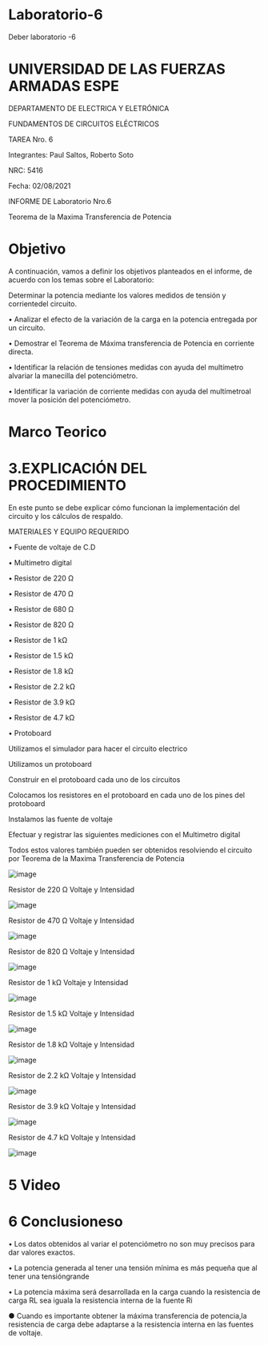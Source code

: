 # Laboratorio-6

Deber laboratorio -6 

# UNIVERSIDAD DE LAS FUERZAS ARMADAS ESPE

DEPARTAMENTO DE ELECTRICA Y ELETRÓNICA 

FUNDAMENTOS DE CIRCUITOS ELÉCTRICOS 

TAREA Nro. 6  

Integrantes: Paul Saltos, Roberto Soto 

NRC: 5416

Fecha: 02/08/2021

INFORME DE Laboratorio  Nro.6 

Teorema de la Maxima Transferencia de Potencia

# Objetivo 

A continuación, vamos a definir los objetivos planteados en el informe, de acuerdo con los temas sobre el Laboratorio:

Determinar la potencia mediante los valores medidos de tensión y corrientedel circuito.

• Analizar  el  efecto  de  la  variación  de  la  carga  en  la  potencia  entregada  por  un circuito.

• Demostrar el Teorema de Máxima transferencia de Potencia en corriente directa.

• Identificar la relación de tensiones medidas con ayuda del multímetro alvariar la manecilla del potenciómetro.

•  Identificar la variación de corriente medidas con ayuda del multímetroal mover la posición del potenciómetro. 

# Marco Teorico

#  3.EXPLICACIÓN DEL PROCEDIMIENTO

En este punto se debe explicar cómo funcionan la implementación del circuito y los cálculos de respaldo.

MATERIALES Y EQUIPO REQUERIDO 

• Fuente de voltaje de C.D

• Multimetro digital

• Resistor de 220 Ω

• Resistor de 470 Ω

• Resistor de 680 Ω

• Resistor de 820 Ω

• Resistor de 1 kΩ

• Resistor de 1.5  kΩ

• Resistor de 1.8 kΩ

• Resistor de 2.2 kΩ

• Resistor de 3.9 kΩ

• Resistor de 4.7 kΩ

• Protoboard

Utilizamos el simulador para hacer el circuito electrico

Utilizamos un protoboard

Construir en el protoboard cada uno de los circuitos

Colocamos los resistores en el protoboard en cada uno de los pines del protoboard

Instalamos las  fuente de voltaje

Efectuar y registrar las siguientes mediciones con el Multimetro digital

Todos estos valores también pueden ser obtenidos resolviendo el circuito por Teorema de la Maxima Transferencia de Potencia

![image](https://user-images.githubusercontent.com/85178869/127817560-689bff2f-7104-464c-b464-5ffcaac5781d.png)


Resistor de 220 Ω Voltaje y Intensidad

![image](https://user-images.githubusercontent.com/85178869/127818608-7133cd0f-64d9-48f0-9d63-348b3b288460.png)

Resistor de  470 Ω Voltaje y Intensidad

![image](https://user-images.githubusercontent.com/85178869/127818836-9b0fd3ab-fd62-4692-af1c-ce34ba3caf22.png)

Resistor de  820 Ω Voltaje y Intensidad

![image](https://user-images.githubusercontent.com/85178869/127818940-ed94fde5-c854-412b-abac-4a399b6c4634.png)

Resistor de  1 kΩ Voltaje y Intensidad

![image](https://user-images.githubusercontent.com/85178869/127819091-f3d16c23-77ab-4b6b-b7bd-c325eb145958.png)

Resistor de  1.5  kΩ Voltaje y Intensidad

![image](https://user-images.githubusercontent.com/85178869/127819216-db0b9076-2516-448c-ae81-93e1e33a41e5.png)

Resistor de  1.8  kΩ Voltaje y Intensidad

![image](https://user-images.githubusercontent.com/85178869/127819361-b2c033a6-910a-4fdc-875f-1ad5bc518bb3.png)

Resistor de  2.2 kΩ Voltaje y Intensidad

![image](https://user-images.githubusercontent.com/85178869/127819470-aba5c2c6-4f5f-4ebf-8da3-cc8266fa8157.png)

Resistor de  3.9  kΩ Voltaje y Intensidad

![image](https://user-images.githubusercontent.com/85178869/127819558-77ea4ad1-a0fb-4ea5-9553-d9b9ae9e3378.png)

Resistor de 4.7  kΩ Voltaje y Intensidad

![image](https://user-images.githubusercontent.com/85178869/127819701-c5d26e67-3c81-466b-b88c-46e2093336ce.png)

# 5 Video

# 6 Conclusioneso

• Los datos obtenidos al variar el potenciómetro no son muy precisos para dar valores exactos.

• La potencia generada al tener una tensión mínima es más pequeña que al tener una tensióngrande

•  La potencia máxima será desarrollada en la carga cuando la resistencia de carga RL sea iguala la resistencia interna de la fuente Ri

● Cuando es importante obtener la máxima transferencia de potencia,la resistencia de carga debe adaptarse a la resistencia interna en las fuentes de voltaje.
